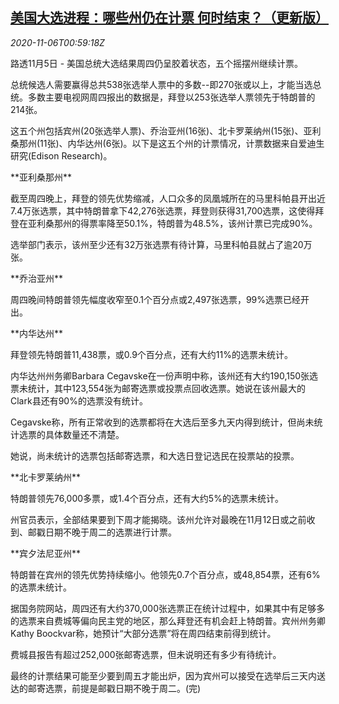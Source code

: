 <!--1604636595000-->
[美国大选进程：哪些州仍在计票 何时结束？（更新版）](https://cn.reuters.com/article/usa-election-updates-1105-counting-idCNKBS27M04H)
------

<div><i>2020-11-06T00:59:18Z</i></div><p>路透11月5日 - 美国总统大选结果周四仍呈胶着状态，五个摇摆州继续计票。</p><p>总统候选人需要赢得总共538张选举人票中的多数--即270张或以上，才能当选总统。多数主要电视网周四报出的数据是，拜登以253张选举人票领先于特朗普的214张。</p><p>这五个州包括宾州(20张选举人票)、乔治亚州(16张)、北卡罗莱纳州(15张)、亚利桑那州(11张)、内华达州(6张)。以下是这五个州的计票情况，计票数据来自爱迪生研究(Edison Research)。</p><p>**亚利桑那州**</p><p>截至周四晚上，拜登的领先优势缩减，人口众多的凤凰城所在的马里科帕县开出近7.4万张选票，其中特朗普拿下42,276张选票，拜登则获得31,700选票，这使得拜登在亚利桑那州的得票率降至50.1%，特朗普为48.5%，该州计票已完成90%。</p><p>选举部门表示，该州至少还有32万张选票有待计算，马里科帕县就占了逾20万张。</p><p>**乔治亚州**</p><p>周四晚间特朗普领先幅度收窄至0.1个百分点或2,497张选票，99%选票已经开出。</p><p>**内华达州**</p><p>拜登领先特朗普11,438票，或0.9个百分点，还有大约11%的选票未统计。</p><p>内华达州州务卿Barbara Cegavske在一份声明中称，该州还有大约190,150张选票未统计，其中123,554张为邮寄选票或投票点回收选票。她说在该州最大的Clark县还有90%的选票没有统计。</p><p>Cegavske称，所有正常收到的选票都将在大选后至多九天内得到统计，但尚未统计选票的具体数量还不清楚。</p><p>她说，尚未统计的选票包括邮寄选票，和大选日登记选民在投票站的投票。</p><p>**北卡罗莱纳州**</p><p>特朗普领先76,000多票，或1.4个百分点，还有大约5%的选票未统计。</p><p>州官员表示，全部结果要到下周才能揭晓。该州允许对最晚在11月12日或之前收到、邮戳日期不晚于周二的选票进行计票。</p><p>**宾夕法尼亚州**</p><p>特朗普在宾州的领先优势持续缩小。他领先0.7个百分点，或48,854票，还有6%的选票未统计。</p><p>据国务院网站，周四还有大约370,000张选票正在统计过程中，如果其中有足够多的选票来自费城等偏向民主党的地区，那么拜登还有机会赶上特朗普。宾州州务卿Kathy Boockvar称，她预计“大部分选票”将在周四结束前得到统计。</p><p>费城县报告有超过252,000张邮寄选票，但未说明还有多少有待统计。</p><p>最终的计票结果可能至少要到周五才能出炉，因为宾州可以接受在选举后三天内送达的邮寄选票，前提是邮戳日期不晚于周二。(完)</p>
